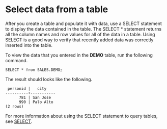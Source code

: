 # Select data from a table<a name="t_selecting_data"></a>

After you create a table and populate it with data, use a SELECT statement to display the data contained in the table\. The SELECT \* statement returns all the column names and row values for all of the data in a table\. Using SELECT is a good way to verify that recently added data was correctly inserted into the table\.

To view the data that you entered in the **DEMO** table, run the following command\.

```
SELECT * from SALES.DEMO;
```

The result should looks like the following\.

```
 personid |   city    
----------+-----------
      781 | San Jose
      990 | Palo Alto
(2 rows)
```

For more information about using the SELECT statement to query tables, see [SELECT](https://docs.aws.amazon.com/redshift/latest/dg/r_SELECT_synopsis.html)\.